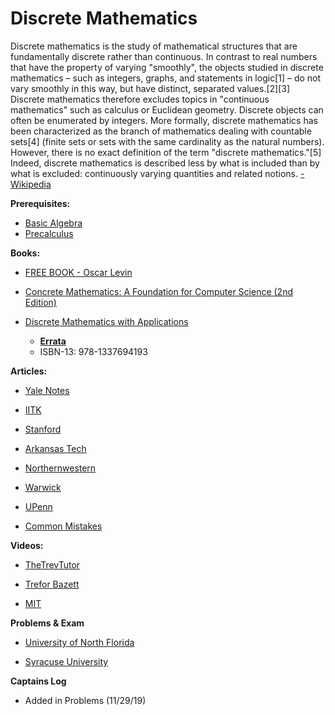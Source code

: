 # Discrete Mathematics

Discrete mathematics is the study of mathematical structures that are fundamentally discrete rather than continuous. In contrast to real numbers that have the property of varying "smoothly", the objects studied in discrete mathematics – such as integers, graphs, and statements in logic[1] – do not vary smoothly in this way, but have distinct, separated values.[2][3] Discrete mathematics therefore excludes topics in "continuous mathematics" such as calculus or Euclidean geometry. Discrete objects can often be enumerated by integers. More formally, discrete mathematics has been characterized as the branch of mathematics dealing with countable sets[4] (finite sets or sets with the same cardinality as the natural numbers). However, there is no exact definition of the term "discrete mathematics."[5] Indeed, discrete mathematics is described less by what is included than by what is excluded: continuously varying quantities and related notions. [- Wikipedia](https://www.wikiwand.com/en/Discrete_mathematics)

**Prerequisites:**

- [Basic Algebra](https://www.reddit.com/r/bibliographies/comments/ajm8wi/basic_algebra/)
- [Precalculus](https://www.reddit.com/r/bibliographies/comments/ajm97d/precalculus/)

**Books:**

* [FREE BOOK - Oscar Levin](https://old.reddit.com/r/bibliographies/comments/axujoo/functional_analysis/)

* [Concrete Mathematics: A Foundation for Computer Science (2nd Edition)](https://www.amazon.com/Concrete-Mathematics-Foundation-Computer-Science/dp/0201558025) 

* [Discrete Mathematics with Applications](https://www.amazon.com/Discrete-Mathematics-Applications-Susanna-Epp-dp-1337694193/dp/1337694193/ref=dp_ob_title_bk) 
  * **[Errata](https://condor.depaul.edu/sepp/DMwA4e.htm)**
  * ISBN-13: 978-1337694193

**Articles:**

* [Yale Notes](http://www.cs.yale.edu/homes/aspnes/classes/202/notes.pdf)

* [IITK](http://home.iitk.ac.in/~arlal/book/mth202.pdf)

* [Stanford](https://web.stanford.edu/class/cs103x/cs103x-notes.pdf)

* [Arkansas Tech](https://faculty.atu.edu/mfinan/main2.pdf)

* [Northernwestern](https://sites.math.northwestern.edu/~mlerma/papers/discrete_mathematics-2005.pdf)

* [Warwick](https://www.dcs.warwick.ac.uk/~tiskin/teach/dm1/notes.pdf)

* [UPenn](http://repository.upenn.edu/cgi/viewcontent.cgi?article=1729&context=cis_reports)

* [Common Mistakes](https://courses.cs.washington.edu/courses/cse311/12au/docs/Rosen_SSG_CommonMistakes.pdf)



**Videos:**

* [TheTrevTutor](https://www.youtube.com/playlist?list=PLDDGPdw7e6Ag1EIznZ-m-qXu4XX3A0cIz)

* [Trefor Bazett](https://www.youtube.com/playlist?list=PLHXZ9OQGMqxersk8fUxiUMSIx0DBqsKZS)

* [MIT](https://www.youtube.com/playlist?list=PL3o9D4Dl2FJ9q0_gtFXPh_H4POI5dK0yG)

**Problems & Exam**

* [University of North Florida](https://www.unf.edu/~wkloster/3100/problems.pdf)

* [Syracuse University](http://www.itk.ilstu.edu/faculty/chungli/DIS300/dis300v1.pdf)

**Captains Log**

*  Added in Problems (11/29/19)
